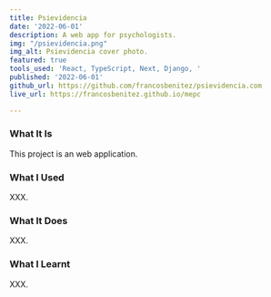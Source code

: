 ```yaml
---
title: Psievidencia
date: '2022-06-01'
description: A web app for psychologists.
img: "/psievidencia.png"
img_alt: Psievidencia cover photo.
featured: true
tools_used: 'React, TypeScript, Next, Django, '
published: '2022-06-01'
github_url: https://github.com/francosbenitez/psievidencia.com
live_url: https://francosbenitez.github.io/mepc

---
```

### What It Is

This project is an web application.

### What I Used

XXX.

### What It Does

XXX.

### What I Learnt

XXX.